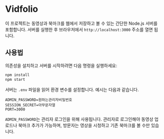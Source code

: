 # Vidfolio

이 프로젝트는 동영상과 북마크를 웹에서 저장하고 볼 수 있는 간단한 Node.js 서버를 포함합니다. 서버를 실행한 후 브라우저에서 `http://localhost:3000` 주소를 열면 됩니다.

## 사용법

의존성을 설치하고 서버를 시작하려면 다음 명령을 실행하세요:

```bash
npm install
npm start
```

서버는 `.env` 파일을 읽어 환경 변수를 설정합니다. 예시는 다음과 같습니다.

```
ADMIN_PASSWORD=원하는관리자비밀번호
SESSION_SECRET=아무문자열
PORT=3000
```

`ADMIN_PASSWORD`는 관리자 로그인을 위해 사용됩니다. 관리자로 로그인해야 동영상 업로드나 북마크 추가가 가능하며, 방문자는 영상을 시청하고 기존 북마크를 볼 수만 있습니다.
